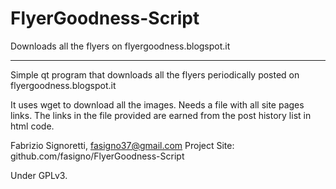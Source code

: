 FlyerGoodness-Script
====================

Downloads all the flyers on flyergoodness.blogspot.it
_____

Simple qt program that downloads all the flyers periodically posted on flyergoodness.blogspot.it

It uses wget to download all the images.
Needs a file with all site pages links.
The links in the file provided are earned from the post history list in html code.

Fabrizio Signoretti, fasigno37@gmail.com
Project Site: github.com/fasigno/FlyerGoodness-Script

Under GPLv3.